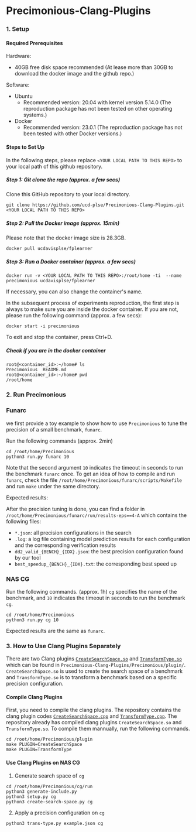 # Precimonious-Clang-Plugins

### 1. Setup

#### Required Prerequisites

Hardware:

- 40GB free disk space recommended (At lease more than 30GB to download the docker image and the github repo.)

Software:

- Ubuntu 
    - Recommended version: 20.04 with kernel version 5.14.0 (The reproduction package has not been tested on other operating systems.)
- Docker 
    - Recommended version: 23.0.1 (The reproduction package has not been tested with other Docker versions.)

#### Steps to Set Up

In the following steps, please replace `<YOUR LOCAL PATH TO THIS REPO>`
to your local path of this github repository.

##### Step 1: Git clone the repo (approx. a few secs)

Clone this GitHub repository to your local directory.

```
git clone https://github.com/ucd-plse/Precimonious-Clang-Plugins.git <YOUR LOCAL PATH TO THIS REPO>
```

##### Step 2: Pull the Docker image (approx. 15min)

Please note that the docker image size is 28.3GB.

```
docker pull ucdavisplse/fplearner
```


##### Step 3: Run a Docker container (approx. a few secs)


```
docker run -v <YOUR LOCAL PATH TO THIS REPO>:/root/home -ti  --name precimonious ucdavisplse/fplearner
```


If necessary, you can also change the container's name.

In the subsequent process of experiments reproduction,
the first step is always to make sure you are inside the docker container. If you are not, please run the following command (approx. a few secs):

```
docker start -i precimonious
```
To exit and stop the container, press Ctrl+D.

##### Check if you are in the docker container

```
root@<container_id>:~/home# ls
Precimonious  README.md
root@<container_id>:~/home# pwd
/root/home
```


### 2. Run Precimonious

### Funarc

we first provide a toy example to 
show how to use `Precimonious` to tune the precision of a small benchmark, `funarc`. 

Run the following commands (approx. 2min)

```
cd /root/home/Precimonious
python3 run.py funarc 10
```

Note that the second argument `10` indicates the timeout in seconds to run the benchmark `funarc` once.
To get an idea of how to compile and run `funarc`, check the file `/root/home/Precimonious/funarc/scripts/Makefile` 
and run `make` under the same directory.

Expected results:

After the precision tuning is done, you can find a folder in `/root/home/Precimonious/funarc/run/results-eps==4-A` which contains the following files:

- `*.json`: all precision configurations in the search
- `.log`: a log file containing model prediction results for each configuration and the corresponding verification results
- `dd2_valid_{BENCH}_{IDX}.json`: the best precision configuration found by our tool
- `best_speedup_{BENCH}_{IDX}.txt`: the corresponding best speed up


### NAS CG
Run the following commands. (approx. 1h) 
`cg` specifies the name of the benchmark, 
and `10` indicates the timeout in seconds to run the benchmark `cg`.

```
cd /root/home/Precimonious
python3 run.py cg 10
```
Expected results are the same as `funarc`.



### 3. How to Use Clang Plugins Separately

There are two Clang plugins [`CreateSearchSpace.so`](https://github.com/ucd-plse/Precimonious-Clang-Plugins/blob/main/Precimonious/plugin/CreateSearchSpace.so) and 
[`TransformType.so`](https://github.com/ucd-plse/Precimonious-Clang-Plugins/blob/main/Precimonious/plugin/TransformType.so) which can be found in 
`Precimonious-Clang-Plugins/Precimonious/plugin/`.
`CreateSearchSpace.so` is used to create the search space
of a benchmark and `TransformType.so` is to transform a benchmark
based on a specific precision configuration.


#### Compile Clang Plugins

First, you need to compile the clang plugins. The repository contains the clang plugin codes [`CreateSearchSpace.cpp`](https://github.com/ucd-plse/Precimonious-Clang-Plugins/blob/main/Precimonious/plugin/CreateSearchSpace.cpp) and [`TransformType.cpp`](https://github.com/ucd-plse/Precimonious-Clang-Plugins/blob/main/Precimonious/plugin/TransformType.cpp).  The repository already has compiled clang plugins `CreateSearchSpace.so` and 
`TransformType.so`. To compile them mannually, run the following commands.

```
cd /root/home/Precimonious/plugin
make PLUGIN=CreateSearchSpace
make PLUGIN=TransformType
```

#### Use Clang Plugins on NAS CG

1. Generate search space of `cg`

```
cd /root/home/Precimonious/cg/run
python3 generate-include.py
python3 setup.py cg
python3 create-search-space.py cg
```

2. Apply a precision configuration on `cg`


```
python3 trans-type.py example.json cg
```

